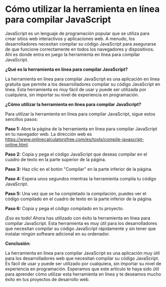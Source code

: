 Cómo utilizar la herramienta en línea para compilar JavaScript
==============================================================

JavaScript es un lenguaje de programación popular que se utiliza para crear sitios web interactivos y aplicaciones web. A menudo, los desarrolladores necesitan compilar su código JavaScript para asegurarse de que funcione correctamente en todos los navegadores y dispositivos. Ahí es donde entra en juego la herramienta en línea para compilar JavaScript.

**¿Qué es la herramienta en línea para compilar JavaScript?**

La herramienta en línea para compilar JavaScript es una aplicación en línea gratuita que permite a los desarrolladores compilar su código JavaScript en línea. Esta herramienta es muy fácil de usar y puede ser utilizada por cualquiera, sin importar su nivel de experiencia en programación.

**¿Cómo utilizar la herramienta en línea para compilar JavaScript?**

Para utilizar la herramienta en línea para compilar JavaScript, sigue estos sencillos pasos:

**Paso 1:** Abre la página de la herramienta en línea para compilar JavaScript en tu navegador web. La dirección web es <https://www.onlinecalculatorsfree.com/es/tools/compile-javascript-online.html>.

**Paso 2:** Copia y pega el código JavaScript que deseas compilar en el cuadro de texto en la parte superior de la página.

**Paso 3:** Haz clic en el botón "Compilar" en la parte inferior de la página.

**Paso 4:** Espera unos segundos mientras la herramienta compila tu código JavaScript.

**Paso 5:** Una vez que se ha completado la compilación, puedes ver el código compilado en el cuadro de texto en la parte inferior de la página.

**Paso 6:** Copia y pega el código compilado en tu proyecto.

¡Eso es todo! Ahora has utilizado con éxito la herramienta en línea para compilar JavaScript. Esta herramienta es muy útil para los desarrolladores que necesitan compilar su código JavaScript rápidamente y sin tener que instalar ningún software adicional en su ordenador.

**Conclusión:**

La herramienta en línea para compilar JavaScript es una aplicación muy útil para los desarrolladores web que necesitan compilar su código JavaScript. Es fácil de usar y puede ser utilizado por cualquiera, sin importar su nivel de experiencia en programación. Esperamos que este artículo te haya sido útil para aprender cómo utilizar esta herramienta en línea y te deseamos mucho éxito en tus proyectos de desarrollo web.